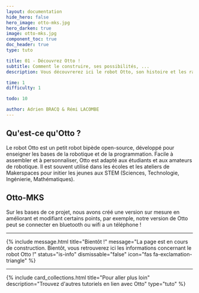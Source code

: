 ```yaml
---
layout: documentation
hide_hero: false
hero_image: otto-mks.jpg
hero_darken: true
image: otto-mks.jpg
component_toc: true
doc_header: true
type: tuto

title: 01 - Découvrez Otto !
subtitle: Comment le construire, ses possibilités, ...
description: Vous découvrerez ici le robot Otto, son histoire et les raisons de son succès !

time: 1
difficulty: 1

todo: 10

author: Adrien BRACQ & Rémi LACOMBE
---
```


## Qu'est-ce qu'Otto ?

Le robot Otto est un petit robot bipède open-source, développé pour enseigner les bases de la robotique et de la programmation. Facile à assembler et à personnaliser, Otto est adapté aux étudiants et aux amateurs de robotique. Il est souvent utilisé dans les écoles et les ateliers de Makerspaces pour initier les jeunes aux STEM (Sciences, Technologie, Ingénierie, Mathématiques).

## Otto-MKS

Sur les bases de ce projet, nous avons créé une version sur mesure en améliorant et modifiant certains points, par exemple, notre version de Otto peut se connecter en bluetooth ou wifi a un téléphone ! 


---

{% include message.html title="Bientôt !" message="La page est en cours de construction. Bientôt, vous retrouverez ici les informations concernant le robot Otto !"
status="is-info" dismissable="false" icon="fas fa-exclamation-triangle" %}

---

{%
  include card_collections.html
  title="Pour aller plus loin"
  description="Trouvez d'autres tutoriels en lien avec Otto"
  type="tuto"
%}